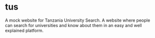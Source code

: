 # tus
A mock website for Tanzania University Search. A website where people can search for universities and know about them in an easy and well explained platform. 
